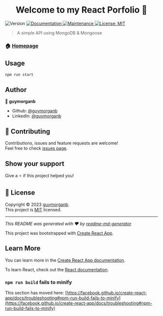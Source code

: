<h1 align="center">Welcome to my React Porfolio 👋</h1>
<p>
  <img alt="Version" src="https://img.shields.io/badge/version-1.0.0-blue.svg?cacheSeconds=2592000" />
  <a href="https://github.com/guymorganb/react-portfolio#readme" target="_blank">
    <img alt="Documentation" src="https://img.shields.io/badge/documentation-yes-brightgreen.svg" />
  </a>
  <a href="https://github.com/guymorganb/react-portfolio/graphs/commit-activity" target="_blank">
    <img alt="Maintenance" src="https://img.shields.io/badge/Maintained%3F-yes-green.svg" />
  </a>
  <a href="https://github.com/guymorganb/react-portfolio/blob/master/LICENSE" target="_blank">
    <img alt="License: MIT" src="https://img.shields.io/github/license/guymorganb/socialnetwork-api" />
  </a>
</p>

> A simple API using MongoDB & Mongoose

### 🏠 [Homepage](https://github.com/guymorganb/react-porfolio)

## Usage

```sh
npm run start
```

## Author

👤 **guymorganb**

* Github: [@guymorganb](https://github.com/guymorganb)
* LinkedIn: [@guymorganb](https://linkedin.com/in/guymorganb)

## 🤝 Contributing

Contributions, issues and feature requests are welcome!<br />Feel free to check [issues page](https://github.com/guymorganb/react-porfolio/issues). 

## Show your support

Give a ⭐️ if this project helped you!

## 📝 License

Copyright © 2023 [guymorganb](https://github.com/guymorganb).<br />
This project is [MIT](https://github.com/guymorganb/react-porfolio/blob/master/LICENSE) licensed.

***
_This README was generated with ❤️ by [readme-md-generator](https://github.com/kefranabg/readme-md-generator)_

This project was bootstrapped with [Create React App](https://github.com/facebook/create-react-app).

## Learn More

You can learn more in the [Create React App documentation](https://facebook.github.io/create-react-app/docs/getting-started).

To learn React, check out the [React documentation](https://reactjs.org/).


### `npm run build` fails to minify

This section has moved here: [https://facebook.github.io/create-react-app/docs/troubleshooting#npm-run-build-fails-to-minify](https://facebook.github.io/create-react-app/docs/troubleshooting#npm-run-build-fails-to-minify)
